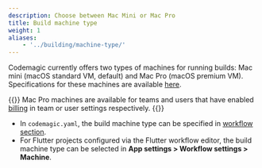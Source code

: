 ```yaml
---
description: Choose between Mac Mini or Mac Pro
title: Build machine type
weight: 1
aliases:
    - '../building/machine-type/'
---
```


Codemagic currently offers two types of machines for running builds: Mac mini (macOS standard VM, default) and Mac Pro (macOS premium VM). Specifications for these machines are available [here](../releases-and-versions/versions/#hardware). 

{{<notebox>}}
Mac Pro machines are available for teams and users that have enabled [billing](../billing/billing) in team or user settings respectively.
{{</notebox>}}

* In `codemagic.yaml`, the build machine type can be specified in [workflow section](../getting-started/yaml#workflows). 
* For Flutter projects configured via the Flutter workflow editor, the build machine type can be selected in **App settings > Workflow settings > Machine**.